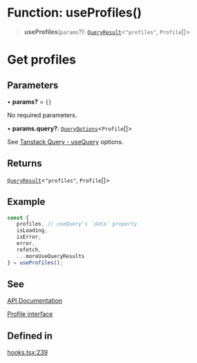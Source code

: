 # Function: useProfiles()

> **useProfiles**(`params`?): [`QueryResult`](/docs/SDK%20React%20Provider/type-aliases/QueryResult.md)\<`"profiles"`, `Profile`[]\>

# Get profiles

## Parameters

• **params?** = `{}`

No required parameters.

• **params.query?**: [`QueryOptions`](/docs/SDK%20React%20Provider/type-aliases/QueryOptions.md)\<`Profile`[]\>

See [Tanstack Query - useQuery](https://tanstack.com/query/latest/docs/framework/react/reference/useQuery) options.

## Returns

[`QueryResult`](/docs/SDK%20React%20Provider/type-aliases/QueryResult.md)\<`"profiles"`, `Profile`[]\>

## Example

```ts
const {
   profiles, // useQuery's `data` property
   isLoading,
   isError,
   error,
   refetch,
   ...moreUseQueryResults
} = useProfiles();
```

## See

[API Documentation](https://monerium.dev/api-docs#operation/profiles)

[Profile interface](/docs/SDK/interfaces/Profile.md)

## Defined in

[hooks.tsx:239](https://github.com/monerium/js-monorepo/blob/main/packages/sdk-react-provider/src/lib/hooks.tsx#L239)
